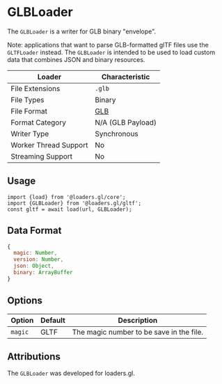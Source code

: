 # GLBLoader

The `GLBLoader` is a writer for GLB binary "envelope".

Note: applications that want to parse GLB-formatted glTF files use the `GLTFLoader` instead. The `GLBLoader` is intended to be used to load custom data that combines JSON and binary resources.

| Loader                | Characteristic                                                                                          |
| --------------------- | ------------------------------------------------------------------------------------------------------- |
| File Extensions       | `.glb`                                                                                                  |
| File Types            | Binary                                                                                                  |
| File Format           | [GLB](https://github.com/KhronosGroup/glTF/tree/master/specification/2.0#glb-file-format-specification) |
| Format Category       | N/A (GLB Payload)                                                                                       |
| Writer Type           | Synchronous                                                                                             |
| Worker Thread Support | No                                                                                                      |
| Streaming Support     | No                                                                                                      |

## Usage

```
import {load} from '@loaders.gl/core';
import {GLBLoader} from '@loaders.gl/gltf';
const gltf = await load(url, GLBLoader);
```

## Data Format

```js
{
  magic: Number,
  version: Number,
  json: Object,
  binary: ArrayBuffer
}
```

## Options

| Option  | Default | Description                              |
| ------- | ------- | ---------------------------------------- |
| `magic` | GLTF    | The magic number to be save in the file. |

## Attributions

The `GLBLoader` was developed for loaders.gl.
